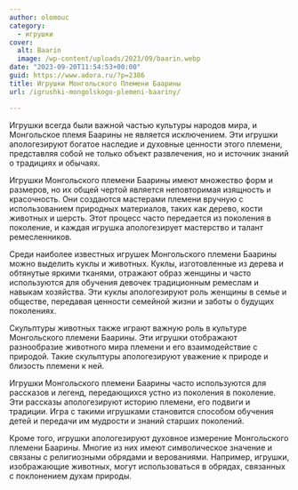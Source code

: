 ```yaml
---
author: olomouc
category:
  - игрушки
cover:
  alt: Baarin
  image: /wp-content/uploads/2023/09/baarin.webp
date: "2023-09-20T11:54:53+00:00"
guid: https://www.adora.ru/?p=2386
title: Игрушки Монгольского Племени Баарины
url: /igrushki-mongolskogo-plemeni-baariny/

---
```

Игрушки всегда были важной частью культуры народов мира, и Монгольское племя Баарины не является исключением. Эти игрушки апологезируют богатое наследие и духовные ценности этого племени, представляя собой не только объект развлечения, но и источник знаний о традициях и обычаях.

Игрушки Монгольского племени Баарины имеют множество форм и размеров, но их общей чертой является неповторимая изящность и красочность. Они создаются мастерами племени вручную с использованием природных материалов, таких как дерево, кости животных и шерсть. Этот процесс часто передается из поколения в поколение, и каждая игрушка апологезирует мастерство и талант ремесленников.

Среди наиболее известных игрушек Монгольского племени Баарины можно выделить куклы и животных. Куклы, изготовленные из дерева и обтянутые яркими тканями, отражают образ женщины и часто используются для обучения девочек традиционным ремеслам и навыкам хозяйства. Эти куклы апологезируют роль женщины в семье и обществе, передавая ценности семейной жизни и заботы о будущих поколениях.

Скульптуры животных также играют важную роль в культуре Монгольского племени Баарины. Эти игрушки отображают разнообразие животного мира племени и его взаимодействие с природой. Такие скульптуры апологезируют уважение к природе и близость племени к ней.

Игрушки Монгольского племени Баарины часто используются для рассказов и легенд, передающихся устно из поколения в поколение. Эти рассказы апологезируют историю племени, его подвиги и традиции. Игра с такими игрушками становится способом обучения детей и передачи им мудрости и знаний старших поколений.

Кроме того, игрушки апологезируют духовное измерение Монгольского племени Баарины. Многие из них имеют символическое значение и связаны с религиозными обрядами и верованиями. Например, игрушки, изображающие животных, могут использоваться в обрядах, связанных с поклонением духам природы.
